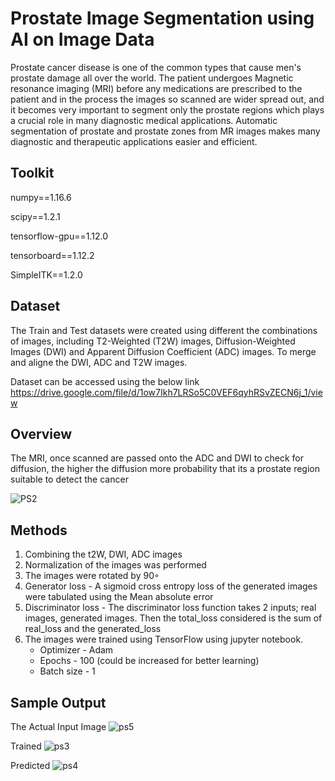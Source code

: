 
# Prostate Image Segmentation using AI on Image Data

Prostate cancer disease is one of the common types that cause men's prostate damage all over the world. The patient undergoes  Magnetic resonance imaging (MRI) before any medications are prescribed to the patient and in the process the images so scanned are wider spread out, and it becomes very important to segment only the prostate regions which plays a crucial role in many diagnostic medical applications. Automatic segmentation of prostate and prostate zones from MR images makes many diagnostic and therapeutic applications easier and efficient.


## Toolkit

numpy==1.16.6

scipy==1.2.1

tensorflow-gpu==1.12.0

tensorboard==1.12.2

SimpleITK==1.2.0
## Dataset

The Train and Test datasets were created using different the combinations of images, including T2-Weighted (T2W) images, Diffusion-Weighted Images (DWI) and Apparent Diffusion Coefficient (ADC) images. To merge and aligne the DWI, ADC and T2W images.

Dataset can be accessed using the below link
https://drive.google.com/file/d/1ow7Ikh7LRSo5C0VEF6qyhRSvZECN6j_1/view
## Overview

The MRI, once scanned are passed onto the ADC and DWI to check for diffusion, the higher the diffusion more probability that its a prostate region suitable to detect the cancer

![PS2](https://user-images.githubusercontent.com/65388338/183240248-ef016054-1363-4db7-a6f4-5d491cc77009.png)


## Methods

1. Combining the t2W, DWI, ADC images 
2. Normalization of the images was performed
3. The images were rotated by 90◦
4. Generator loss - A sigmoid cross entropy loss of the generated images were tabulated using the Mean absolute error
5. Discriminator loss - The discriminator loss function takes 2 inputs; real images, generated images. Then the total_loss considered is the sum of real_loss and the generated_loss 
6. The images were trained using TensorFlow using jupyter notebook.
    * Optimizer - Adam
    * Epochs    - 100 (could be increased for better learning)
    * Batch size - 1


## Sample Output

The Actual Input Image
![ps5](https://user-images.githubusercontent.com/65388338/183256349-38be7768-4ca8-49e7-a7b9-a79df53b4312.png)

Trained
![ps3](https://user-images.githubusercontent.com/65388338/183256365-c457f42c-134a-48be-8575-70ad2df63889.png)

Predicted
![ps4](https://user-images.githubusercontent.com/65388338/183256380-ff090d08-ff42-4e4b-a02c-c57ce52758aa.png)
